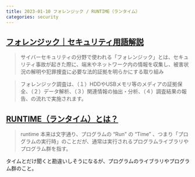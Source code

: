 ```yaml
---
title: 2023-01-10 フォレンジック / RUNTIME（ランタイム）
categories: security
---
```


## [フォレンジック｜セキュリティ用語解説](https://www.nri-secure.co.jp/glossary/forensic)

> サイバーセキュリティの分野で使われる「フォレンジック」とは、セキュリティ事故が起きた際に、端末やネットワーク内の情報を収集し、被害状況の解明や犯罪捜査に必要な法的証拠を明らかにする取り組み

> フォレンジック調査は、（１）HDDやUSBメモリ等のメディアの証拠保全、（２）データ解析、（３）関連情報の抽出・分析、（４）調査結果の報告、の流れで実施されます。

## [RUNTIME（ランタイム）とは？](https://www.nexaweb.co.jp/knowledge/1053/)

> runtime
本来は文字通り、プログラムの “Run” の “Time” 、つまり「プログラムの実行時」のことだが、通常は実行されるプログラムライブラリやプログラム群を指す。

タイムとだけ聞くと勘違いしそうになるが、プログラムのライブラリやプログラム群のこと。
